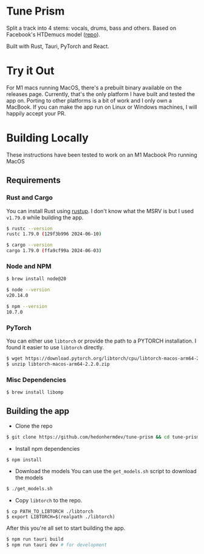 # Tune Prism

Split a track into 4 stems: vocals, drums, bass and others. Based on Facebook's HTDemucs model ([repo](https://www.google.com/search?q=demucs+facebook&oq=demucs+fac&sourceid=chrome&ie=UTF-8)).

Built with Rust, Tauri, PyTorch and React. 

# Try it Out
For M1 macs running MacOS, there's a prebuilt binary available on the releases page. Currently, that's the only platform I have built and tested the app on. Porting to other platforms is a bit of work and I only own a MacBook. If you can make the app run on Linux or Windows machines, I will happily accept your PR. 

# Building Locally

These instructions have been tested to work on an M1 Macbook Pro running MacOS 

## Requirements

### Rust and Cargo
You can install Rust using [rustup](rustup.rs). I don't know what the MSRV is but I used `v1.79.0` while building the app. 

```bash
$ rustc --version
rustc 1.79.0 (129f3b996 2024-06-10)

$ cargo --version
cargo 1.79.0 (ffa9cf99a 2024-06-03)
```
### Node and NPM
```bash
$ brew install node@20

$ node --version 
v20.14.0

$ npm --version
10.7.0
```

### PyTorch

You can either use `libtorch` or provide the path to a PYTORCH installation. I found it easier to use `libtorch` directly. 

```bash
$ wget https://download.pytorch.org/libtorch/cpu/libtorch-macos-arm64-2.2.0.zip
$ unzip libtorch-macos-arm64-2.2.0.zip
```

### Misc Dependencies

```bash
$ brew install libomp
```

## Building the app

- Clone the repo
```bash
$ git clone https://github.com/hedonhermdev/tune-prism && cd tune-prism
```

- Install npm dependencies
```bash
$ npm install
```

- Download the models
You can use the ``get_models.sh`` script to download the models
```bash
$ ./get_models.sh
```

- Copy `libtorch` to the repo. 
```
$ cp PATH_TO_LIBTORCH ./libtorch
$ export LIBTORCH=$(realpath ./libtorch) 
```

After this you're all set to start building the app. 

```bash
$ npm run tauri build
$ npm run tauri dev # for development
```
